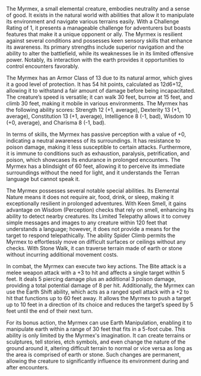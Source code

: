 The Myrmex, a small elemental creature, embodies neutrality and a sense of good. It exists in the natural world with abilities that allow it to manipulate its environment and navigate various terrains easily. With a Challenge Rating of 1, it presents a manageable challenge for adventurers but boasts features that make it a unique opponent or ally. The Myrmex is resilient against several conditions and possesses keen sensory skills that enhance its awareness. Its primary strengths include superior navigation and the ability to alter the battlefield, while its weaknesses lie in its limited offensive power. Notably, its interaction with the earth provides it opportunities to control encounters favorably.

The Myrmex has an Armor Class of 13 due to its natural armor, which gives it a good level of protection. It has 54 hit points, calculated as 12d6+12, allowing it to withstand a fair amount of damage before being incapacitated. The creature’s speed is versatile; it can walk 30 feet, burrow at 15 feet, and climb 30 feet, making it mobile in various environments. The Myrmex has the following ability scores: Strength 12 (+1, average), Dexterity 13 (+1, average), Constitution 13 (+1, average), Intelligence 8 (-1, bad), Wisdom 10 (+0, average), and Charisma 8 (-1, bad). 

In terms of skills, the Myrmex has passive perception with a value of +0, indicating a neutral awareness of its surroundings. It has resistance to poison damage, making it less susceptible to certain attacks. Furthermore, it is immune to conditions such as exhaustion, paralysis, petrification, and poison, which showcases its endurance in prolonged encounters. The Myrmex has a blindsight of 60 feet, allowing it to perceive its immediate surroundings without the need for light, and it understands the Terran language but cannot speak it.

The Myrmex possesses several notable special abilities. Its Elemental Nature means it does not require air, food, drink, or sleep, making it exceptionally resilient in prolonged adventures. With Keen Smell, it gains advantage on Wisdom (Perception) checks that rely on smell, enhancing its ability to detect nearby creatures. Its Limited Telepathy allows it to convey simple messages and images to any creature within 120 feet that understands a language; however, it does not provide a means for the target to respond telepathically. The ability Spider Climb permits the Myrmex to effortlessly move on difficult surfaces or ceilings without any checks. With Stone Walk, it can traverse terrain made of earth or stone without incurring additional movement costs.

In combat, the Myrmex can execute two key actions. The Bite attack is a melee weapon attack with a +3 to hit and affects a single target within 5 feet. It deals 5 piercing damage plus an additional 3 poison damage, providing a total potential damage of 8 per hit. Additionally, the Myrmex can use the Earth Shift ability, which acts as a ranged spell attack with a +2 to hit that functions up to 60 feet away. It allows the Myrmex to push a target up to 10 feet in a direction of its choice and reduces the target’s speed by 5 feet until the end of their next turn.

For its bonus action, the Myrmex can use Earth Manipulation, enabling it to manipulate earth within a range of 30 feet that fits in a 5-foot cube. This ability is only limited by the Myrmex's imagination. It can create terrains or sculptures, tell stories, etch symbols, and even change the nature of the ground around it, altering difficult terrain to normal or vice versa as long as the area is comprised of earth or stone. Such changes are permanent, allowing the creature to significantly influence its environment during and after encounters.
